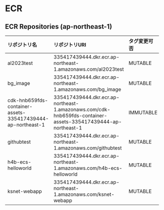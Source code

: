 # ECR
## ECR Repositories (ap-northeast-1)

|リポジトリ名|リポジトリURI|タグ変更可否|暗号化タイプ|
|:--|:--|:--|:--|
|al2023test|335417439444.dkr.ecr.ap-northeast-1.amazonaws.com/al2023test|MUTABLE|AES256|
|bg_image|335417439444.dkr.ecr.ap-northeast-1.amazonaws.com/bg_image|MUTABLE|AES256|
|cdk-hnb659fds-container-assets-335417439444-ap-northeast-1|335417439444.dkr.ecr.ap-northeast-1.amazonaws.com/cdk-hnb659fds-container-assets-335417439444-ap-northeast-1|IMMUTABLE|AES256|
|githubtest|335417439444.dkr.ecr.ap-northeast-1.amazonaws.com/githubtest|MUTABLE|AES256|
|h4b-ecs-helloworld|335417439444.dkr.ecr.ap-northeast-1.amazonaws.com/h4b-ecs-helloworld|MUTABLE|AES256|
|ksnet-webapp|335417439444.dkr.ecr.ap-northeast-1.amazonaws.com/ksnet-webapp|MUTABLE|AES256|

